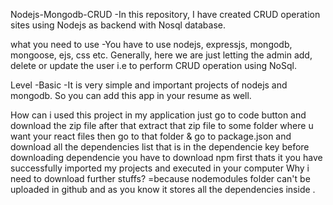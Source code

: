 Nodejs-Mongodb-CRUD
-In this repository, I have created CRUD operation sites using Nodejs as backend with Nosql database.

what you need to use
-You have to use nodejs, expressjs, mongodb, mongoose, ejs, css etc. Generally, here we are just letting the admin add, delete or update the user i.e to perform CRUD operation using NoSql.

Level
-Basic -It is very simple and important projects of nodejs and mongodb. So you can add this app in your resume as well.

How can i used this project in my application
just go to code button and download the zip file
after that extract that zip file to some folder where u want your react files
then go to that folder & go to package.json and download all the dependencies list that is in the dependencie key
before downloading dependencie you have to download npm first
thats it you have successfully imported my projects and executed in your computer Why i need to download further stuffs? =because nodemodules folder can't be uploaded in github and as you know it stores all the dependencies inside .
